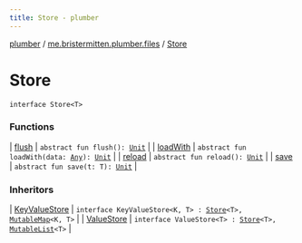 ```yaml
---
title: Store - plumber
---
```


[plumber](../../index.html) / [me.bristermitten.plumber.files](../index.html) / [Store](./index.html)

# Store

`interface Store<T>`

### Functions

| [flush](flush.html) | `abstract fun flush(): `[`Unit`](https://kotlinlang.org/api/latest/jvm/stdlib/kotlin/-unit/index.html) |
| [loadWith](load-with.html) | `abstract fun loadWith(data: `[`Any`](https://kotlinlang.org/api/latest/jvm/stdlib/kotlin/-any/index.html)`): `[`Unit`](https://kotlinlang.org/api/latest/jvm/stdlib/kotlin/-unit/index.html) |
| [reload](reload.html) | `abstract fun reload(): `[`Unit`](https://kotlinlang.org/api/latest/jvm/stdlib/kotlin/-unit/index.html) |
| [save](save.html) | `abstract fun save(t: T): `[`Unit`](https://kotlinlang.org/api/latest/jvm/stdlib/kotlin/-unit/index.html) |

### Inheritors

| [KeyValueStore](../-key-value-store.html) | `interface KeyValueStore<K, T> : `[`Store`](./index.html)`<T>, `[`MutableMap`](https://kotlinlang.org/api/latest/jvm/stdlib/kotlin.collections/-mutable-map/index.html)`<K, T>` |
| [ValueStore](../-value-store.html) | `interface ValueStore<T> : `[`Store`](./index.html)`<T>, `[`MutableList`](https://kotlinlang.org/api/latest/jvm/stdlib/kotlin.collections/-mutable-list/index.html)`<T>` |

